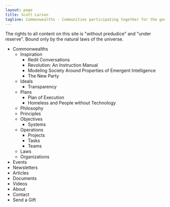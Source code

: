 ```yaml
---
layout: page
title: Scott Larson
tagline: Commonwealths - Communities participating together for the good of all 
---
```

The rights to all content on this site is "without predudice" and "under reserve". Bound only by the natural laws of the universe.



- Commonwealths
	- Inspiration
		- Redit Conversations
		- Revolution: An Instruction Manual
		- Modeling Society Around Properties of Emergent Intelligence
		- The New Party
	- Ideals
		- Transparency
	- Plans
		- Plan of Execution
		- Homeless and People without Technology
	- Philosophy
	- Principles
	- Objectives
		- Systems
	- Operations
		- Projects
		- Tasks
		- Teams
	- Laws
	- Organizations
- Events
- Newsletters
- Articles
- Documents
- Videos
- About
- Contact
- Send a Gift


